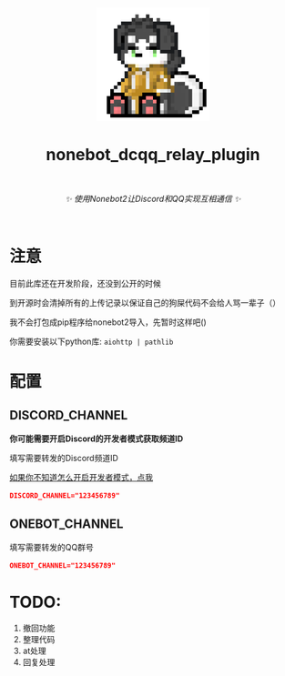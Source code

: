 <p align="center">
  <img src="https://raw.githubusercontent.com/PawTeamClub/.github/main/paw_temporary_icons.png" width="200" height="200">
</p>

<div align="center">
  
# nonebot_dcqq_relay_plugin

<br />

_✨ 使用Nonebot2让Discord和QQ实现互相通信 ✨_

<br />

</div>

# 注意

目前此库还在开发阶段，还没到公开的时候

到开源时会清掉所有的上传记录以保证自己的狗屎代码不会给人骂一辈子（）

我不会打包成pip程序给nonebot2导入，先暂时这样吧()

你需要安装以下python库: `aiohttp | pathlib`

# 配置

## DISCORD_CHANNEL

**你可能需要开启Discord的开发者模式获取频道ID**

填写需要转发的Discord频道ID

[如果你不知道怎么开启开发者模式，点我](https://beebom.com/how-enable-disable-developer-mode-discord/#:~:text=Turn%20on%20Discord%20Developer%20Mode%20%28Android%2C%20iOS%29%201,access%20the%20IDs%20of%20channels%20and%20messages.%20)

```json
DISCORD_CHANNEL="123456789"
```

## ONEBOT_CHANNEL

填写需要转发的QQ群号

```json
ONEBOT_CHANNEL="123456789"
```

# TODO:

1. 撤回功能
2. 整理代码
3. at处理
4. 回复处理
